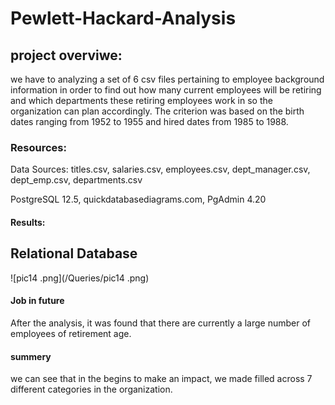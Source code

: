 # Pewlett-Hackard-Analysis

## project overviwe:

we have to   analyzing a set of 6 csv files pertaining to employee background information in order to find out how many current employees will be retiring and which departments these retiring employees work in so the organization can plan accordingly. The criterion was based on the birth dates ranging from 1952 to 1955 and hired dates from 1985 to 1988.


### Resources:
Data Sources: titles.csv, salaries.csv, employees.csv, dept_manager.csv, dept_emp.csv, departments.csv

PostgreSQL 12.5, quickdatabasediagrams.com, PgAdmin 4.20

#### Results:


## Relational Database 


![pic14 .png](/Queries/pic14 .png)


#### Job in future 

After the analysis, it was found that there are currently a large number of employees of retirement age.
#### summery 
we can see that in the begins to make an impact, we made filled across 7 different categories in the organization. 
